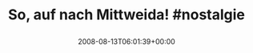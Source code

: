 ---
retweeted: false
source: <a href="http://twitter.com" rel="nofollow">Twitter Web Client</a>
entities:
  hashtags:
  - text: nostalgie
    indices:
    - '24'
    - '34'
  symbols: []
  user_mentions: []
  urls: []
display_text_range:
- '0'
- '34'
favorite_count: '0'
id_str: '886033340'
truncated: false
retweet_count: '0'
id: '886033340'
created_at: Wed Aug 13 06:01:39 +0000 2008
favorited: false
full_text: 'So, auf nach Mittweida! #nostalgie'
lang: de
tags:
- nostalgie
- pesos/twitter
date: '2008-08-13T06:01:39+00:00'
src: https://twitter.com/bascht/status/886033340
original_url: https://twitter.com/bascht/status/886033340
type: twitter_tweet
text: 'So, auf nach Mittweida! #nostalgie'
title: 'So, auf nach Mittweida! #nostalgie

  '

---